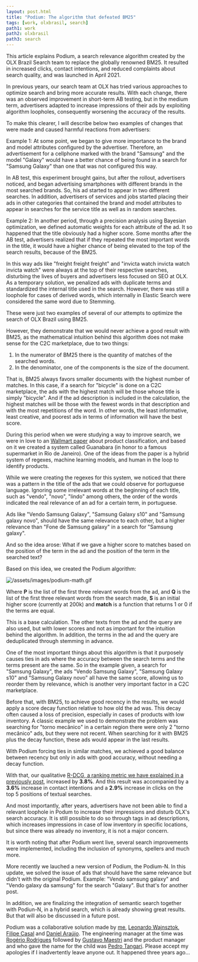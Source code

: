 ```yaml
---
layout: post.html
title: "Podium: The algorithm that defeated BM25"
tags: [work, olxbrasil, search]
path1: work
path2: olxbrasil
path3: search
---
```


This article explains Podium, a search relevance algorithm created by the OLX Brazil Search team to replace the globally renowned BM25. It resulted in increased clicks, contact intentions, and reduced complaints about search quality, and was launched in April 2021.

In previous years, our search team at OLX has tried various approaches to optimize search and bring more accurate results. With each change, there was an observed improvement in short-term AB testing, but in the medium term, advertisers adapted to increase impressions of their ads by exploiting algorithm loopholes, consequently worsening the accuracy of the results.

To make this clearer, I will describe below two examples of changes that were made and caused harmful reactions from advertisers:

Example 1: At some point, we began to give more importance to the brand and model attributes configured by the advertiser. Therefore, an advertisement for a cellphone marked with the brand "Samsung" and the model "Galaxy" would have a better chance of being found in a search for "Samsung Galaxy" than one that was not configured this way.

In AB test, this experiment brought gains, but after the rollout, advertisers noticed, and began advertising smartphones with different brands in the most searched brands. So, his ad started to appear in two different searches. In addition, advertisers of services and jobs started placing their ads in other categories that contained the brand and model attributes to appear in searches for the service title as well as in random searches.

Example 2: In another period, through a precision analysis using Bayesian optimization, we defined automatic weights for each attribute of the ad. It so happened that the title obviously had a higher score. Some months after the AB test, advertisers realized that if they repeated the most important words in the title, it would have a higher chance of being elevated to the top of the search results, because of the BM25.

In this way ads like "freight freight freight" and "invicta watch invicta watch invicta watch" were always at the top of their respective searches, disturbing the lives of buyers and advertisers less focused on SEO at OLX. As a temporary solution, we penalized ads with duplicate terms and standardized the internal title used in the search. However, there was still a loophole for cases of derived words, which internally in Elastic Search were considered the same word due to Stemming.

These were just two examples of several of our attempts to optimize the search of OLX Brazil using BM25.

However, they demonstrate that we would never achieve a good result with BM25, as the mathematical intuition behind this algorithm does not make sense for the C2C marketplace, due to two things:

1. In the numerator of BM25 there is the quantity of matches of the searched words.
2. In the denominator, one of the components is the size of the document.

That is, BM25 always favors smaller documents with the highest number of matches. In this case, if a search for "bicycle" is done on a C2C marketplace, the ads with the highest match will be those whose title is simply "bicycle". And if the ad description is included in the calculation, the highest matches will be those with the fewest words in that description and with the most repetitions of the word. In other words, the least informative, least creative, and poorest ads in terms of information will have the best score.

During this period when we were studying a way to improve search, we were in love to an [Wallmart paper](https://pages.cs.wisc.edu/~anhai/papers/chimera-vldb14.pdf) about product classification, and based on it we created a system called Guanabara (in honor to a famous supermarket in Rio de Janeiro). One of the ideas from the paper is a hybrid system of regexes, machine learning models, and human in the loop to identify products.

While we were creating the regexes for this system, we noticed that there was a pattern in the title of the ads that we could observe for portuguese language. Ignoring some irrelevant words at the beginning of each title, such as "vendo", "novo", "lindo" among others, the order of the words indicated the real relevance of an ad for a certain term, in portuguese.

Ads like "Vendo Samsung Galaxy", "Samsung Galaxy s10" and "Samsung galaxy novo", should have the same relevance to each other, but a higher relevance than "Fone de Samsung galaxy" in a search for "Samsung galaxy".

And so the idea arose: What if we gave a higher score to matches based on the position of the term in the ad and the position of the term in the searched text?

Based on this idea, we created the Podium algorithm:

![/assets/images/podium-math.gif](/assets/images/podium-math.gif)

<!-- \sum_{k<3}^{k=0}\sum_{i<3}^{i=0} match(P_i,Q_k) * S/2^^{i+k} -->

Where **P** is the list of the first three relevant words from the ad, and **Q** is the list of the first three relevant words from the search made, **S** is an initial higher score (currently at 200k) and **match** is a function that returns 1 or 0 if the terms are equal.

This is a base calculation. The other texts from the ad and the query are also used, but with lower scores and not as important for the intuition behind the algorithm. In addition, the terms in the ad and the query are deduplicated through stemming in advance.

One of the most important things about this algorithm is that it purposely causes ties in ads where the accuracy between the search terms and the terms present are the same. So in the example given, a search for "Samsung Galaxy", the ads "Vendo Samsung Galaxy", "Samsung Galaxy s10" and "Samsung Galaxy novo" all have the same score, allowing us to reorder them by relevance, which is another very important factor in a C2C marketplace.

Before that, with BM25, to achieve good recency in the results, we would apply a score decay function relative to how old the ad was. This decay often caused a loss of precision, especially in cases of products with low inventory. A classic example we used to demonstrate the problem was searching for "torno mecânico" in a certain region there were only 2 "torno mecânico" ads, but they were not recent. When searching for it with BM25 plus the decay function, these ads would appear in the last results.

With Podium forcing ties in similar matches, we achieved a good balance between recency but only in ads with good accuracy, without needing a decay function.

With that, our qualitative [R-DCG, a ranking metric we have explained in a previously post,](https://medium.com/grupoolxtech/uma-nova-m%C3%A9trica-para-calcular-relev%C3%A2ncia-de-busca-65372f154f8f) increased by **3.8%**. And this result was accompanied by a **3.6%** increase in contact intentions and a **2.9%** increase in clicks on the top 5 positions of textual searches.

And most importantly, after years, advertisers have not been able to find a relevant loophole in Podum to increase their impressions and disturb OLX's search accuracy. It is still possible to do so through tags in ad descriptions, which increases impressions in case of low inventory in specific locations, but since there was already no inventory, it is not a major concern.

It is worth noting that after Podium went live, several search improvements were implemented, including the inclusion of synonyms, spellers and much more.

More recently we lauched a new version of Podium, the Podium-N. In this update, we solved the issue of ads that should have the same relevance but didn't with the original Podium. Example: "Vendo samsung galaxy" and "Vendo galaxy da samsung" for the search "Galaxy". But that's for another post.

In addition, we are finalizing the integration of semantic search together with Podiun-N, in a hybrid search, which is already showing great results. But that will also be discussed in a future post.

Podium was a collaborative solution made by [me](https://www.linkedin.com/in/timotta/), [Leonardo Wajnsztok](https://www.linkedin.com/in/leonardowajnsztok/), [Filipe Casal](https://www.linkedin.com/in/filipecasal/) and [Daniel Araújo](https://www.linkedin.com/in/daniel-correa-araujo/). The engineering manager at the time was [Rogério Rodrigues](https://www.linkedin.com/in/rogeriofrodrigues/) followed by [Gustavo Maestri](https://www.linkedin.com/in/gumaestri/) and the product manager and who gave the name for the child was [Pedro Tangari](https://www.linkedin.com/in/pedrotangari/). Please accept my apologies if I inadvertently leave anyone out. It happened three years ago...
